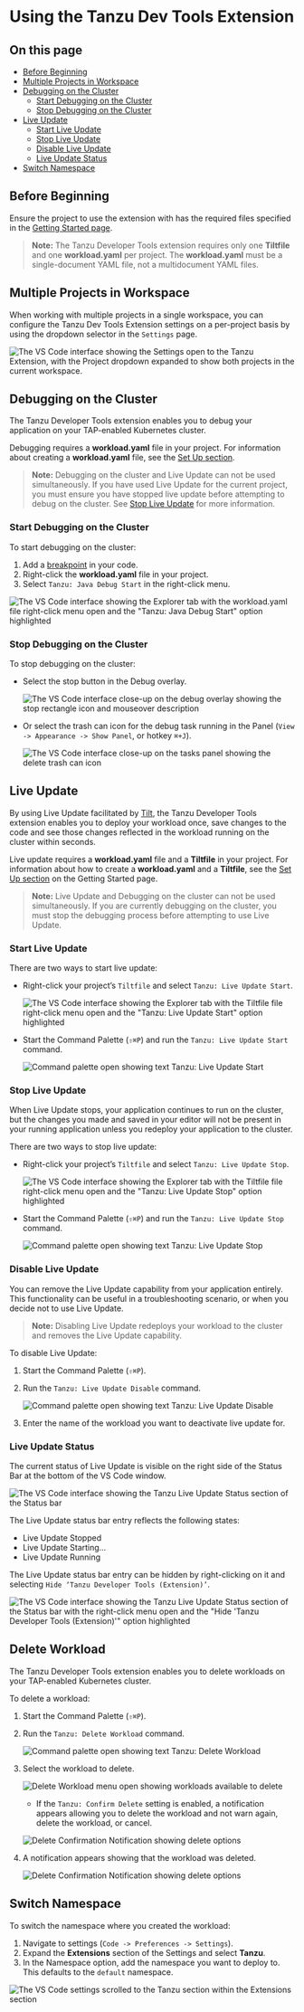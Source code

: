# Using the Tanzu Dev Tools Extension

## <a id=on-this-page></a> On this page

- [Before Beginning](#before-beginning)
- [Multiple Projects in Workspace](#multiple-projects-in-workspace)
- [Debugging on the Cluster](#debugging-on-the-cluster)
  - [Start Debugging on the Cluster](#start-debugging-on-the-cluster)
  - [Stop Debugging on the Cluster](#stop-debugging-on-the-cluster)
- [Live Update](#live-update)
  - [Start Live Update](#start-live-update)
  - [Stop Live Update](#stop-live-update)
  - [Disable Live Update](#disable-live-update)
  - [Live Update Status](#live-update-status)
- [Switch Namespace](#switch-namespace)

## <a id="before-beginning"></a> Before Beginning

Ensure the project to use the extension with has the required files specified in the [Getting Started page](../vscode-extension/getting-started.md). 

>**Note:** The Tanzu Developer Tools extension requires only one **Tiltfile** and one **workload.yaml** per project. The **workload.yaml** must be a single-document YAML file, not a multidocument YAML files.

## <a id="multiple-projects-in-workspace"></a> Multiple Projects in Workspace

When working with multiple projects in a single workspace, you can configure the Tanzu Dev Tools Extension settings on a per-project basis by using the dropdown selector in the `Settings` page.

![The VS Code interface showing the Settings open to the Tanzu Extension, with the Project dropdown expanded to show both projects in the current workspace.](../images/vscode-multiple-projects.png)

## <a id="debugging-on-the-cluster"></a> Debugging on the Cluster

The Tanzu Developer Tools extension enables you to debug your application on your TAP-enabled Kubernetes cluster.

Debugging requires a **workload.yaml** file in your project. For information about creating a **workload.yaml** file, see the [Set Up section](../vscode-extension/getting-started.md#set-up-tanzu-dev-tools).

>**Note:** Debugging on the cluster and Live Update can not be used simultaneously. If you have used Live Update for the current project, you must ensure you have stopped live update before attempting to debug on the cluster. See [Stop Live Update](#stop-live-update) for more information.

### <a id="start-debugging-on-the-cluster"></a> Start Debugging on the Cluster

To start debugging on the cluster:

1. Add a [breakpoint](https://code.visualstudio.com/docs/editor/debugging#_breakpoints) in your code.
1. Right-click the **workload.yaml** file in your project.
1. Select `Tanzu: Java Debug Start` in the right-click menu.

![The VS Code interface showing the Explorer tab with the workload.yaml file right-click menu open and the "Tanzu: Java Debug Start" option highlighted](../images/vscode-startdebug1.png)

### <a id="stop-debugging-on-the-cluster"></a> Stop Debugging on the Cluster

To stop debugging on the cluster:

- Select the stop button in the Debug overlay.

    ![The VS Code interface close-up on the debug overlay showing the stop rectangle icon and mouseover description](../images/vscode-stopdebug1.png)

- Or select the trash can icon for the debug task running in the Panel (`View -> Appearance -> Show Panel`, or hotkey `⌘+J`).

    ![The VS Code interface close-up on the tasks panel showing the delete trash can icon](../images/vscode-stopdebug2.png)

## <a id="live-update"></a> Live Update

By using Live Update facilitated by [Tilt](https://docs.tilt.dev/), the Tanzu Developer Tools extension enables you to deploy your workload once, save changes to the code and see those changes reflected in the workload running on the cluster within seconds.

Live update requires a **workload.yaml** file and a **Tiltfile** in your project. For information about how to create a **workload.yaml** and a **Tiltfile**, see the [Set Up section](../vscode-extension/getting-started.md#set-up-tanzu-dev-tools) on the Getting Started page.

>**Note:** Live Update and Debugging on the cluster can not be used simultaneously. If you are currently debugging on the cluster, you must stop the debugging process before attempting to use Live Update.

### <a id="start-live-update"></a> Start Live Update

There are two ways to start live update:

- Right-click your project’s `Tiltfile` and select `Tanzu: Live Update Start`.

    ![The VS Code interface showing the Explorer tab with the Tiltfile file right-click menu open and the "Tanzu: Live Update Start" option highlighted](../images/vscode-startliveupdate1.png)

- Start the Command Palette (`⇧⌘P`) and run the `Tanzu: Live Update Start` command.

    ![Command palette open showing text Tanzu: Live Update Start](../images/vscode-startliveupdate2.png)

### <a id="stop-live-update"></a> Stop Live Update

When Live Update stops, your application continues to run on the cluster, but the changes you made and saved in your editor will not be present in your running application unless you redeploy your application to the cluster.

There are two ways to stop live update:

- Right-click your project’s `Tiltfile` and select `Tanzu: Live Update Stop`.

    ![The VS Code interface showing the Explorer tab with the Tiltfile file right-click menu open and the "Tanzu: Live Update Stop" option highlighted](../images/vscode-stopliveupdate1.png)

- Start the Command Palette (`⇧⌘P`) and run the `Tanzu: Live Update Stop` command.

    ![Command palette open showing text Tanzu: Live Update Stop](../images/vscode-stopliveupdate2.png)

### <a id="disable-live-update"></a> Disable Live Update

You can remove the Live Update capability from your application entirely. This functionality can be useful in a troubleshooting scenario, or when you decide not to use Live Update.

>**Note:** Disabling Live Update redeploys your workload to the cluster and removes the Live Update capability.

To disable Live Update:

1. Start the Command Palette (`⇧⌘P`).

1. Run the `Tanzu: Live Update Disable` command.

    ![Command palette open showing text Tanzu: Live Update Disable](../images/vscode-liveupdatedisable.png)

1. Enter the name of the workload you want to deactivate live update for.

### <a id="live-update-status"></a> Live Update Status

The current status of Live Update is visible on the right side of the Status Bar at the bottom of the VS Code window.

![The VS Code interface showing the Tanzu Live Update Status section of the Status bar](../images/vscode-liveupdatestatus1.png)

The Live Update status bar entry reflects the following states:

- Live Update Stopped
- Live Update Starting…
- Live Update Running

The Live Update status bar entry can be hidden by right-clicking on it and selecting `Hide ‘Tanzu Developer Tools (Extension)’`.

![The VS Code interface showing the Tanzu Live Update Status section of the Status bar with the right-click menu open and the "Hide 'Tanzu Developer Tools (Extension)'" option highlighted](../images/vscode-liveupdatestatus2.png)

## <a id="live-update-status"></a> Delete Workload

The Tanzu Developer Tools extension enables you to delete workloads on your TAP-enabled Kubernetes cluster.

To delete a workload:

1. Start the Command Palette (`⇧⌘P`).

2. Run the `Tanzu: Delete Workload` command.

    ![Command palette open showing text Tanzu: Delete Workload](../images/vscode-deleteworkload1.png)

3. Select the workload to delete.

    ![Delete Workload menu open showing workloads available to delete](../images/vscode-deleteworkload2.png)

    - If the `Tanzu: Confirm Delete` setting is enabled, a notification appears allowing you to delete the workload and not warn again, delete the workload, or cancel.

    ![Delete Confirmation Notification showing delete options](../images/vscode-deleteworkload3.png)

5. A notification appears showing that the workload was deleted.

    ![Delete Confirmation Notification showing delete options](../images/vscode-deleteworkload4.png)


## <a id="switch-namespace"></a> Switch Namespace

To switch the namespace where you created the workload:

1. Navigate to settings (`Code -> Preferences -> Settings`).
1. Expand the **Extensions** section of the Settings and select **Tanzu**.
1. In the Namespace option, add the namespace you want to deploy to. This defaults to the `default` namespace.

![The VS Code settings scrolled to the Tanzu section within the Extensions section](../images/vscode-switchnamespace1.png)
